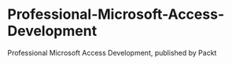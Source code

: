 # Professional-Microsoft-Access-Development
Professional Microsoft Access Development, published by Packt
